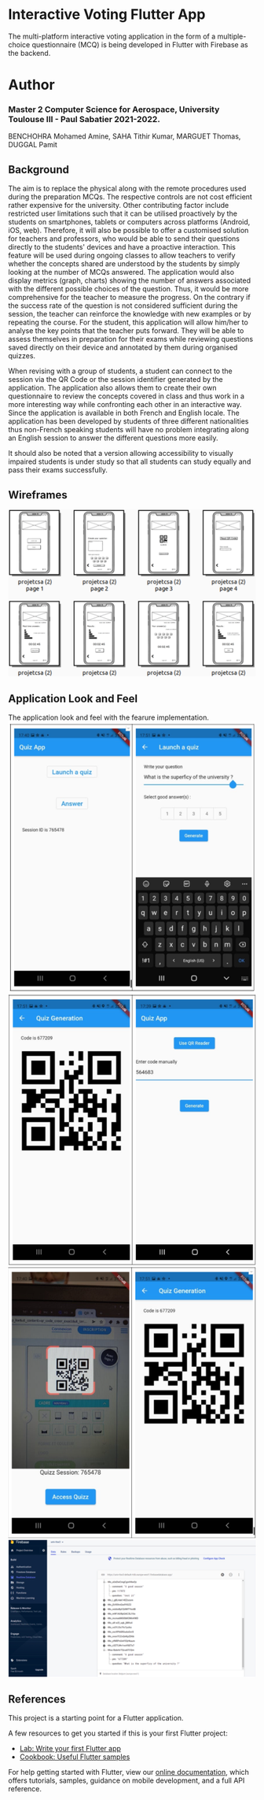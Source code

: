 # Interactive Voting Flutter App

The multi-platform interactive voting application in the form of a multiple-choice questionnaire (MCQ) is being developed in Flutter with Firebase as the backend.

# Author
### Master 2 Computer Science for Aerospace, University Toulouse III - Paul Sabatier 2021-2022. 
BENCHOHRA Mohamed Amine, SAHA Tithir Kumar, MARGUET Thomas, DUGGAL Pamit

## Background
 The aim is to replace the physical along with the remote procedures used during the preparation MCQs. The respective controls are not cost efficient rather expensive for the university. Other contributing factor include restricted user limitations such that it can be utilised proactively by the students on smartphones, tablets or computers across platforms (Android, iOS, web). Therefore, it will also be possible to offer a customised solution for teachers and professors, who would be able to send their questions directly to the students' devices and have a proactive interaction. This feature will be used during ongoing classes to allow teachers to verify whether the concepts shared are understood by the students by simply looking at the number of MCQs answered. The application would also display metrics (graph, charts) showing the number of answers associated with the different possible choices of the question. Thus, it would be more comprehensive for the teacher to measure the progress. On the contrary if the success rate of the question is not considered sufficient during the session, the teacher can reinforce the knowledge with new examples or by repeating the course. For the student, this application will allow him/her to analyse the key points that the teacher puts forward. They will be able to assess themselves in preparation for their exams while reviewing questions saved directly on their device and annotated by them during organised quizzes.
 
When revising with a group of students, a student can connect to the session via the QR Code or the session identifier generated by the application. The application also allows them to create their own questionnaire to review the concepts covered in class and thus work in a more interesting way while confronting each other in an interactive way.
Since the application is available in both French and English locale. The application has been developed by students of three different nationalities thus non-French speaking students will have no problem integrating along an English session to answer the different questions more easily.

It should also be noted that a version allowing accessibility to visually impaired students is under study so that all students can study equally and pass their exams successfully.

## Wireframes

![WIREFRAME INTERACTIVE VOTING APP](/images/Wireframes.PNG "Wireframe for the application")

## Application Look and Feel

The application look and feel with the fearure implementation.
![HOME PAGE AND CREATE QUIZ](/images/HomePage_CreateQuiz.PNG "Home Page and Create Quiz")
![JOIN QUIZ MANUALLY](/images/JoinQuiz_Manually.PNG "Join Quiz Manually")
![JOIN QUIZ SCANNING QR](/images/JoinQuiz_QR.PNG "Join Quiz scanning QR")
![CRUD OPERATION FIREBASE](/images/firebase.PNG "CRUD Operation Firebase")


## References

This project is a starting point for a Flutter application.

A few resources to get you started if this is your first Flutter project:
- [Lab: Write your first Flutter app](https://flutter.dev/docs/get-started/codelab)
- [Cookbook: Useful Flutter samples](https://flutter.dev/docs/cookbook)

For help getting started with Flutter, view our
[online documentation](https://flutter.dev/docs), which offers tutorials,
samples, guidance on mobile development, and a full API reference.
